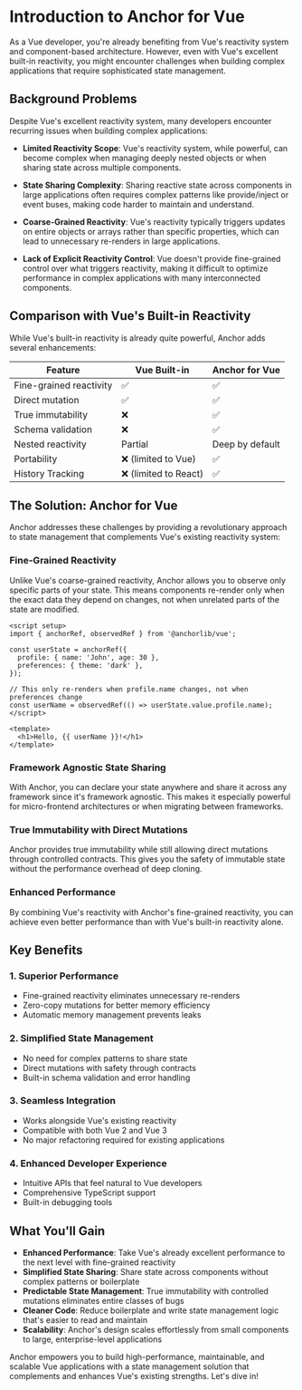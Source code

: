 # Introduction to Anchor for Vue

As a Vue developer, you're already benefiting from Vue's reactivity system and component-based architecture. However, even with Vue's excellent built-in reactivity, you might encounter challenges when building complex applications that require sophisticated state management.

## Background Problems

Despite Vue's excellent reactivity system, many developers encounter recurring issues when building complex applications:

- **Limited Reactivity Scope**: Vue's reactivity system, while powerful, can become complex when managing deeply nested objects or when sharing state across multiple components.

- **State Sharing Complexity**: Sharing reactive state across components in large applications often requires complex patterns like provide/inject or event buses, making code harder to maintain and understand.

- **Coarse-Grained Reactivity**: Vue's reactivity typically triggers updates on entire objects or arrays rather than specific properties, which can lead to unnecessary re-renders in large applications.

- **Lack of Explicit Reactivity Control**: Vue doesn't provide fine-grained control over what triggers reactivity, making it difficult to optimize performance in complex applications with many interconnected components.

## Comparison with Vue's Built-in Reactivity

While Vue's built-in reactivity is already quite powerful, Anchor adds several enhancements:

| Feature                 | Vue Built-in          | Anchor for Vue  |
| ----------------------- | --------------------- | --------------- |
| Fine-grained reactivity | ✅                    | ✅              |
| Direct mutation         | ✅                    | ✅              |
| True immutability       | ❌                    | ✅              |
| Schema validation       | ❌                    | ✅              |
| Nested reactivity       | Partial               | Deep by default |
| Portability             | ❌ (limited to Vue)   | ✅              |
| History Tracking        | ❌ (limited to React) | ✅              |

## The Solution: Anchor for Vue

Anchor addresses these challenges by providing a revolutionary approach to state management that complements Vue's existing reactivity system:

### Fine-Grained Reactivity

Unlike Vue's coarse-grained reactivity, Anchor allows you to observe only specific parts of your state. This means components re-render only when the exact data they depend on changes, not when unrelated parts of the state are modified.

```vue
<script setup>
import { anchorRef, observedRef } from '@anchorlib/vue';

const userState = anchorRef({
  profile: { name: 'John', age: 30 },
  preferences: { theme: 'dark' },
});

// This only re-renders when profile.name changes, not when preferences change
const userName = observedRef(() => userState.value.profile.name);
</script>

<template>
  <h1>Hello, {{ userName }}!</h1>
</template>
```

### Framework Agnostic State Sharing

With Anchor, you can declare your state anywhere and share it across any framework since it's framework agnostic. This makes it especially powerful for micro-frontend architectures or when migrating between frameworks.

### True Immutability with Direct Mutations

Anchor provides true immutability while still allowing direct mutations through controlled contracts. This gives you the safety of immutable state without the performance overhead of deep cloning.

### Enhanced Performance

By combining Vue's reactivity with Anchor's fine-grained reactivity, you can achieve even better performance than with Vue's built-in reactivity alone.

## Key Benefits

### 1. Superior Performance

- Fine-grained reactivity eliminates unnecessary re-renders
- Zero-copy mutations for better memory efficiency
- Automatic memory management prevents leaks

### 2. Simplified State Management

- No need for complex patterns to share state
- Direct mutations with safety through contracts
- Built-in schema validation and error handling

### 3. Seamless Integration

- Works alongside Vue's existing reactivity
- Compatible with both Vue 2 and Vue 3
- No major refactoring required for existing applications

### 4. Enhanced Developer Experience

- Intuitive APIs that feel natural to Vue developers
- Comprehensive TypeScript support
- Built-in debugging tools

## What You'll Gain

- **Enhanced Performance**: Take Vue's already excellent performance to the next level with fine-grained reactivity
- **Simplified State Sharing**: Share state across components without complex patterns or boilerplate
- **Predictable State Management**: True immutability with controlled mutations eliminates entire classes of bugs
- **Cleaner Code**: Reduce boilerplate and write state management logic that's easier to read and maintain
- **Scalability**: Anchor's design scales effortlessly from small components to large, enterprise-level applications

Anchor empowers you to build high-performance, maintainable, and scalable Vue applications with a state management solution that complements and enhances Vue's existing strengths. Let's dive in!
